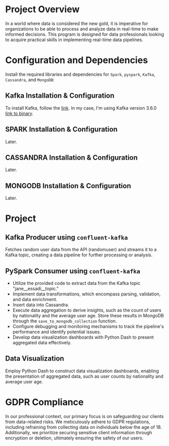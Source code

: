 # Project Overview
In a world where data is considered the new gold, it is imperative for organizations to be able to process and analyze data in real-time to make informed decisions. This program is designed for data professionals looking to acquire practical skills in implementing real-time data pipelines.

# Configuration and Dependencies
Install the required libraries and dependencies for `Spark`, `pyspark`, `Kafka`, `Cassandra`, and `MongoDB`:

## Kafka Installation & Configuration
To install Kafka, follow the [link](https://kafka.apache.org/downloads). In my case, I'm using Kafka version 3.6.0 [link to binary](href="https://downloads.apache.org/kafka/3.6.0/kafka_2.12-3.6.0.tgz).

## SPARK Installation & Configuration
Later.

## CASSANDRA Installation & Configuration
Later.

## MONGODB Installation & Configuration
Later.

# Project
## Kafka Producer using `confluent-kafka`
Fetches random user data from the API (randomuser) and streams it to a Kafka topic, creating a data pipeline for further processing or analysis.

## PySpark Consumer using `confluent-kafka`
- Utilize the provided code to extract data from the Kafka topic "jane__essadi__topic."
- Implement data transformations, which encompass parsing, validation, and data enrichment.
- Insert data into Cassandra.
- Execute data aggregation to derive insights, such as the count of users by nationality and the average user age. Store these results in MongoDB through the `save_to_mongodb_collection` function.
- Configure debugging and monitoring mechanisms to track the pipeline's performance and identify potential issues.
- Develop data visualization dashboards with Python Dash to present aggregated data effectively.

## Data Visualization
Employ Python Dash to construct data visualization dashboards, enabling the presentation of aggregated data, such as user counts by nationality and average user age.

# GDPR Compliance
In our professional context, our primary focus is on safeguarding our clients from data-related risks. We meticulously adhere to GDPR regulations, including refraining from collecting data on individuals below the age of 18. Additionally, we prioritize securing sensitive client information through encryption or deletion, ultimately ensuring the safety of our users.

